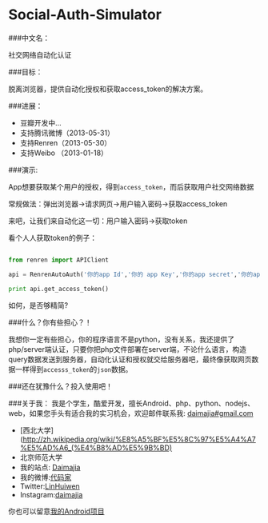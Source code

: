 Social-Auth-Simulator
===============

###中文名：

社交网络自动化认证

###目标：

脱离浏览器，提供自动化授权和获取access_token的解决方案。

###进展：

* 豆瓣开发中...
*	支持腾讯微博（2013-05-31）
*	支持Renren（2013-05-30）
*	支持Weibo （2013-01-18）

###演示:

App想要获取某个用户的授权，得到`access_token`，而后获取用户社交网络数据

常规做法：弹出浏览器->请求网页->用户输入密码->获取access_token

来吧，让我们来自动化这一切：用户输入密码->获取token

看个人人获取token的例子：

```python

from renren import APIClient

api = RenrenAutoAuth('你的app Id','你的 app Key','你的app secret','你的app redirect uri','人人账号','人人密码')

print api.get_access_token()

```

如何，是否够精简?

###什么？你有些担心？！

我想你一定有些担心，你的程序语言不是python，没有关系，我还提供了php/server端认证，只要你把php文件部署在server端，不论什么语言，构造query数据发送到服务器，自动化认证和授权就交给服务器吧，最终像获取网页数据一样得到`accesss_token`的`json`数据。


###还在犹豫什么？投入使用吧！

###关于我：
我是个学生，酷爱开发，擅长Android、php、python、nodejs、web，如果您手头有适合我的实习机会，欢迎邮件联系我:  [daimajia#gmail.com](mailto:daimajia@gmail.com)

*	[西北大学](http://zh.wikipedia.org/wiki/%E8%A5%BF%E5%8C%97%E5%A4%A7%E5%AD%A6_(%E4%B8%AD%E5%9B%BD)
*	北京师范大学
*	我的站点: [Daimajia](http://www.zhan-dui.com)
*	我的微博:[代码家](http://weibo.com/daimajia)
*	Twitter:[LinHuiwen](http://twitter.com/LinHuiwen)
*	Instagram:[daimajia](http://instagram.com/daimajia)

你也可以留意[我的Android项目](https://github.com/xuanqinanhai/little-bear-dictionary)








